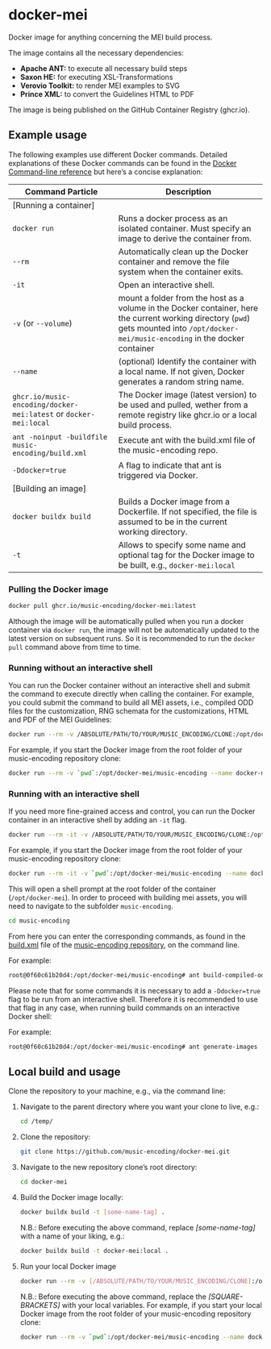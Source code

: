 # docker-mei

Docker image for anything concerning the MEI build process.

The image contains all the necessary dependencies:

* **Apache ANT:** to execute all necessary build steps
* **Saxon HE:** for executing XSL-Transformations
* **Verovio Toolkit:** to render MEI examples to SVG
* **Prince XML:** to convert the Guidelines HTML to PDF

The image is being published on the GitHub Container Registry (ghcr.io).

## Example usage

The following examples use different Docker commands. Detailed explanations of these Docker commands can be found in the [Docker Command-line reference](https://docs.docker.com/engine/reference/run/) but here’s a concise explanation:

| Command Particle | Description |
|------------------|-------------|
| [Running a container] | |
| `docker run` | Runs a docker process as an isolated container. Must specify an image to derive the container from. |
| `--rm` | Automatically clean up the Docker container and remove the file system when the container exits. |
| `-it` | Open an interactive shell. |
| `-v` (or `--volume`) | mount a folder from the host as a volume in the Docker container, here the current working directory (`pwd`) gets mounted into `/opt/docker-mei/music-encoding` in the docker container |
| `--name` | (optional) Identify the container with a local name. If not given, Docker generates a random string name. |
| `ghcr.io/music-encoding/docker-mei:latest` or `docker-mei:local` | The Docker image (latest version) to be used and pulled, wether from a remote registry like ghcr.io or a local build process. |
| `ant -noinput -buildfile music-encoding/build.xml` | Execute ant with the build.xml file of the music-encoding repo. |
| `-Ddocker=true` | A flag to indicate that ant is triggered via Docker. |
| [Building an image] | |
| `docker buildx build` | Builds a Docker image from a Dockerfile. If not specified, the file is assumed to be in the current working directory. |
| `-t` | Allows to specify some name and optional tag for the Docker image to be built, e.g., `docker-mei:local` |


### Pulling the Docker image

```bash
docker pull ghcr.io/music-encoding/docker-mei:latest
```

Although the image will be automatically pulled when you run a docker container via `docker run`, the image will not be automatically updated to the latest version on subsequent runs. So it is recommended to run the `docker pull` command above from time to time.

### Running without an interactive shell
You can run the Docker container without an interactive shell and submit the command to execute directly when calling the container. For example, you could submit the command to build all MEI assets, i.e., compiled ODD files for the customization, RNG schemata for the customizations, HTML and PDF of the MEI Guidelines:

```bash
docker run --rm -v /ABSOLUTE/PATH/TO/YOUR/MUSIC_ENCODING/CLONE:/opt/docker-mei/music-encoding --name docker-mei ghcr.io/music-encoding/docker-mei:latest ant -noinput -buildfile music-encoding/build.xml -Ddocker=true
```

For example, if you start the Docker image from the root folder of your music-encoding repository clone:

```bash
docker run --rm -v `pwd`:/opt/docker-mei/music-encoding --name docker-mei ghcr.io/music-encoding/docker-mei:latest ant -noinput -buildfile music-encoding/build.xml -Ddocker=true
```

### Running with an interactive shell

If you need more fine-grained access and control, you can run the Docker container in an interactive shell by adding an `-it` flag.

```bash
docker run --rm -it -v /ABSOLUTE/PATH/TO/YOUR/MUSIC_ENCODING/CLONE:/opt/docker-mei/music-encoding --name docker-mei ghcr.io/music-encoding/docker-mei:latest
```

For example, if you start the Docker image from the root folder of your music-encoding repository clone:

```bash
docker run --rm -it -v `pwd`:/opt/docker-mei/music-encoding --name docker-mei ghcr.io/music-encoding/docker-mei:latest
```

This will open a shell prompt at the root folder of the container (`/opt/docker-mei`). In order to proceed with building mei assets, you will need to navigate to the subfolder `music-encoding`.

```bash
cd music-encoding
```

From here you can enter the corresponding commands, as found in the [build.xml](https://github.com/music-encoding/music-encoding/blob/develop/build.xml) file of the [music-encoding repository](https://github.com/music-encoding/music-encoding), on the command line.

For example:

```bash
root@0f60c61b20d4:/opt/docker-mei/music-encoding# ant build-compiled-odd
```

Please note that for some commands it is necessary to add a `-Ddocker=true` flag to be run from an interactive shell. Therefore it is recommended to use that flag in any case, when running build commands on an interactive Docker shell:

For example:

```bash
root@0f60c61b20d4:/opt/docker-mei/music-encoding# ant generate-images -Ddocker=true
```

## Local build and usage

Clone the repository to your machine, e.g., via the command line:

1. Navigate to the parent directory where you want your clone to live, e.g.:

    ```bash
    cd /temp/
    ```

2. Clone the repository:

    ```bash
    git clone https://github.com/music-encoding/docker-mei.git
    ```

3. Navigate to the new repository clone’s root directory:

    ```bash
    cd docker-mei
    ```

4. Build the Docker image locally:

    ```bash
    docker buildx build -t [some-name-tag] .
    ```

    N.B.: Before executing the above command, replace _[some-name-tag]_ with a name of your liking, e.g.:

    ```bash
    docker buildx build -t docker-mei:local .
    ```

5. Run your local Docker image

    ```bash
    docker run --rm -v [/ABSOLUTE/PATH/TO/YOUR/MUSIC_ENCODING/CLONE]:/opt/docker-mei/music-encoding --name docker-mei [some-name-tag]
    ```

    N.B.: Before executing the above command, replace the _[SQUARE-BRACKETS]_ with your local variables. For example, if you start your local Docker image from the root folder of your music-encoding repository clone:
    ```bash
    docker run --rm -v `pwd`:/opt/docker-mei/music-encoding --name docker-mei docker-mei:local
    ```
